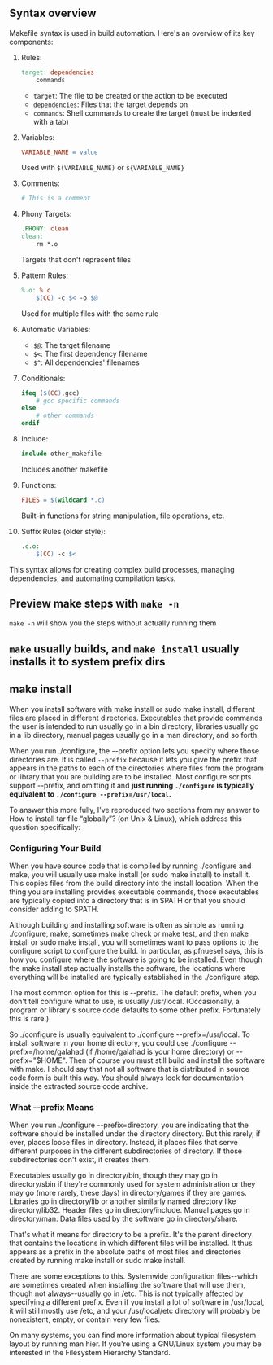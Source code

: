 

## Syntax overview

Makefile syntax is used in build automation. Here's an overview of its key components:

1. Rules:
   ```makefile
   target: dependencies
       commands
   ```
   - `target`: The file to be created or the action to be executed
   - `dependencies`: Files that the target depends on
   - `commands`: Shell commands to create the target (must be indented with a tab)

2. Variables:
   ```makefile
   VARIABLE_NAME = value
   ```
   Used with `$(VARIABLE_NAME)` or `${VARIABLE_NAME}`

3. Comments:
   ```makefile
   # This is a comment
   ```

4. Phony Targets:
   ```makefile
   .PHONY: clean
   clean:
       rm *.o
   ```
   Targets that don't represent files

5. Pattern Rules:
   ```makefile
   %.o: %.c
       $(CC) -c $< -o $@
   ```
   Used for multiple files with the same rule

6. Automatic Variables:
   - `$@`: The target filename
   - `$<`: The first dependency filename
   - `$^`: All dependencies' filenames

7. Conditionals:
   ```makefile
   ifeq ($(CC),gcc)
       # gcc specific commands
   else
       # other commands
   endif
   ```

8. Include:
   ```makefile
   include other_makefile
   ```
   Includes another makefile

9. Functions:
   ```makefile
   FILES = $(wildcard *.c)
   ```
   Built-in functions for string manipulation, file operations, etc.

10. Suffix Rules (older style):
    ```makefile
    .c.o:
        $(CC) -c $<
    ```

This syntax allows for creating complex build processes, managing dependencies, and automating compilation tasks.

## Preview make steps with `make -n`

`make -n` will show you the steps without actually running them

## `make` usually builds, and `make install` usually installs it to system prefix dirs

## make install

When you install software with make install or sudo make install, different files are placed in different directories. Executables that provide commands the user is intended to run usually go in a bin directory, libraries usually go in a lib directory, manual pages usually go in a man directory, and so forth.

When you run ./configure, the --prefix option lets you specify where those directories are. It is called `--prefix` because it lets you give the prefix that appears in the paths to each of the directories where files from the program or library that you are building are to be installed. Most configure scripts support --prefix, and omitting it and 
**just running `./configure` is typically equivalent to `./configure --prefix=/usr/local`.**

To answer this more fully, I've reproduced two sections from my answer to How to install tar file “globally”? (on Unix & Linux), which address this question specifically:

### Configuring Your Build
When you have source code that is compiled by running ./configure and make, you will usually use make install (or sudo make install) to install it. This copies files from the build directory into the install location. When the thing you are installing provides executable commands, those executables are typically copied into a directory that is in $PATH or that you should consider adding to $PATH.

Although building and installing software is often as simple as running ./configure, make, sometimes make check or make test, and then make install or sudo make install, you will sometimes want to pass options to the configure script to configure the build. In particular, as pfnuesel says, this is how you configure where the software is going to be installed. Even though the make install step actually installs the software, the locations where everything will be installed are typically established in the ./configure step.

The most common option for this is --prefix. The default prefix, when you don't tell configure what to use, is usually /usr/local. (Occasionally, a program or library's source code defaults to some other prefix. Fortunately this is rare.)

So ./configure is usually equivalent to ./configure --prefix=/usr/local. To install software in your home directory, you could use ./configure --prefix=/home/galahad (if /home/galahad is your home directory) or --prefix="$HOME". Then of course you must still build and install the software with make. I should say that not all software that is distributed in source code form is built this way. You should always look for documentation inside the extracted source code archive.

### What --prefix Means
When you run ./configure --prefix=directory, you are indicating that the software should be installed under the directory directory. But this rarely, if ever, places loose files in directory. Instead, it places files that serve different purposes in the different subdirectories of directory. If those subdirectories don't exist, it creates them.

Executables usually go in directory/bin, though they may go in directory/sbin if they're commonly used for system administration or they may go (more rarely, these days) in directory/games if they are games. Libraries go in directory/lib or another similarly named directory like directory/lib32. Header files go in directory/include. Manual pages go in directory/man. Data files used by the software go in directory/share.

That's what it means for directory to be a prefix. It's the parent directory that contains the locations in which different files will be installed. It thus appears as a prefix in the absolute paths of most files and directories created by running make install or sudo make install.

There are some exceptions to this. Systemwide configuration files--which are sometimes created when installing the software that will use them, though not always--usually go in /etc. This is not typically affected by specifying a different prefix. Even if you install a lot of software in /usr/local, it will still mostly use /etc, and your /usr/local/etc directory will probably be nonexistent, empty, or contain very few files.

On many systems, you can find more information about typical filesystem layout by running man hier. If you're using a GNU/Linux system you may be interested in the Filesystem Hierarchy Standard.

